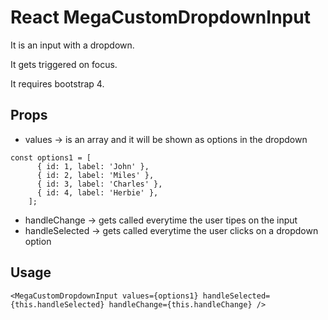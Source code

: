 # React MegaCustomDropdownInput

It is an input with a dropdown. 

It gets triggered on focus.

It requires bootstrap 4.

## Props

* values -> is an array and it will be shown as options in the dropdown
```es6
const options1 = [
      { id: 1, label: 'John' },
      { id: 2, label: 'Miles' },
      { id: 3, label: 'Charles' },
      { id: 4, label: 'Herbie' },
    ];
```
* handleChange -> gets called everytime the user tipes on the input
* handleSelected -> gets called everytime the user clicks on a dropdown option


## Usage

```es6
<MegaCustomDropdownInput values={options1} handleSelected={this.handleSelected} handleChange={this.handleChange} />
```